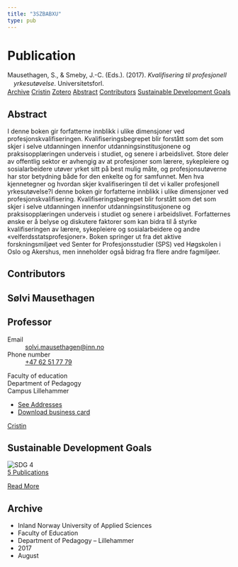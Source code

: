 ```yaml
---
title: "3SZBABXU"
type: pub
---
```

<h1>Publication</h1>
<article id="csl-bib-container-3SZBABXU" class="csl-bib-container">
  <div class="csl-bib-body" style="line-height: 1.35; padding-left: 1em; text-indent:-1em;">
  <div class="csl-entry">Mausethagen, S., &amp; Smeby, J.-C. (Eds.). (2017). <i>Kvalifisering til profesjonell yrkesut&#xF8;velse</i>. Universitetsforl.</div>
</div>
  <div class="csl-bib-buttons">
    <a href="#taxonomy-article-3SZBABXU" class="csl-bib-button">Archive</a>
    <a href="https://app.cristin.no/results/show.jsf?id=1487414" alt="Cristin URL" class="csl-bib-button">Cristin</a>
    <a href="http://zotero.org/groups/5402882/items/3SZBABXU" alt="Zotero URL" class="csl-bib-button">Zotero</a>
    <a href="#abstract-article-3SZBABXU" class="csl-bib-button">Abstract</a>
    <a href="#contributors-article-3SZBABXU" class="csl-bib-button">Contributors</a>
    <a href="#sdg-article-3SZBABXU" class="csl-bib-button">Sustainable Development Goals</a>
  </div>
  <div id="csl-bib-meta-container-3SZBABXU"></div>
</article>
<div id="csl-bib-meta-3SZBABXU" class="csl-bib-meta">
  <article id="abstract-article-3SZBABXU" class="abstract-article">
    <h1>Abstract</h1>
    I denne boken gir forfatterne innblikk i ulike dimensjoner ved profesjonskvalifiseringen. Kvalifiseringsbegrepet blir forstått som det som skjer i selve utdanningen innenfor utdanningsinstitusjonene og praksisopplæringen underveis i studiet, og senere i arbeidslivet. Store deler av offentlig sektor er avhengig av at profesjoner som lærere, sykepleiere og sosialarbeidere utøver yrket sitt på best mulig måte, og profesjonsutøverne har stor betydning både for den enkelte og for samfunnet. Men hva kjennetegner og hvordan skjer kvalifiseringen til det vi kaller profesjonell yrkesutøvelse?I denne boken gir forfatterne innblikk i ulike dimensjoner ved profesjonskvalifisering. Kvalifiseringsbegrepet blir forstått som det som skjer i selve utdanningen innenfor utdanningsinstitusjonene og praksisopplæringen underveis i studiet og senere i arbeidslivet. Forfatternes ønske er å belyse og diskutere faktorer som kan bidra til å styrke kvalifiseringen av lærere, sykepleiere og sosialarbeidere og andre «velferdsstatsprofesjoner». Boken springer ut fra det aktive forskningsmiljøet ved Senter for Profesjonsstudier (SPS) ved Høgskolen i Oslo og Akershus, men inneholder også bidrag fra flere andre fagmiljøer.
  </article>
  <article id="contributors-article-3SZBABXU" class="contributors-article">
    <h1>Contributors</h1>
    <div class="personas"> <div class="vrtx-hinn-person-card"> <div class="photo"> <i class="lar la-user-circle missing-person"></i> </div> <div class="info"> <hgroup><h1>Sølvi Mausethagen</h1> <h2>Professor</h2> </hgroup><dl> <dt>Email</dt> <dd> <a href="mailto:solvi.mausethagen@inn.no">solvi.mausethagen@inn.no</a> </dd> <dt>Phone number</dt> <dd><a href="tel:+4762517779"> +47 62 51 77 79 </a></dd> </dl> <p> Faculty of education<br> Department of Pedagogy<br> Campus Lillehammer </p> <ul class="vrtx-hinn-links"> <li><a href="https://www.inn.no/english/find-an-employee/solvi-mausethagen.html#vrtx-hinn-addresses">See Addresses</a></li> <li><a href="https://www.inn.no/english/find-an-employee/solvi-mausethagen.html?vrtx=vcf">Download business card</a></li> </ul> </div> </div> <a href="https://app.cristin.no/persons/show.jsf?id=60275" alt="Cristin URL" class="personas-cristin">Cristin</a> </div>
  </article>
  <article id="sdg-article-3SZBABXU" class="sdg-article">
    <h1>Sustainable Development Goals</h1>
    <div class="sdg-container"><div id="sdg4" class="sdg"> <img src="{{< params subfolder >}}images/sdg/sdg04_en.png" class="image" alt="SDG 4"> <div class="sdg-overlay"> <a href="{{< params subfolder >}}en/archive/?sdg=4#archive" class="sdg-publication-count"><span>5</span> Publications</a> <p><a href="https://sdgs.un.org/goals/goal4" class="sdg-read-more">Read More</a></p> </div> </div></div>
  </article>
  <article id="taxonomy-article-3SZBABXU" class="taxonomy-article">
    <h1>Archive</h1>
    <ul>
      <li>Inland Norway University of Applied Sciences</li>
      <li>Faculty of Education</li>
      <li>Department of Pedagogy – Lillehammer</li>
      <li>2017</li>
      <li>August</li>
    </ul>
  </article>
</div>
